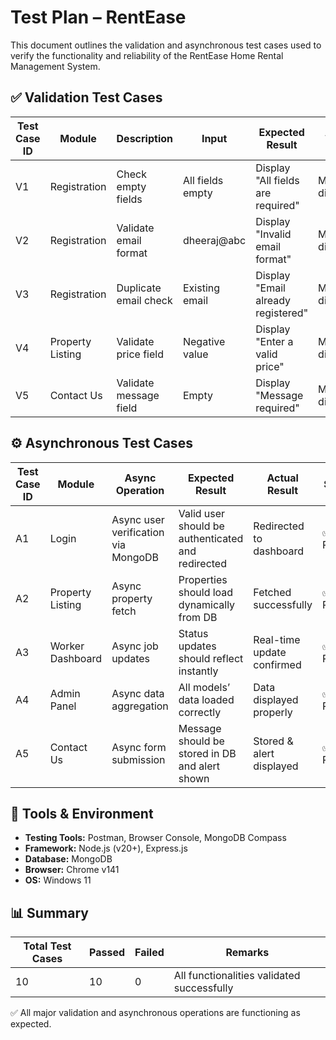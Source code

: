 # Test Plan – RentEase

This document outlines the validation and asynchronous test cases used to verify the functionality and reliability of the RentEase Home Rental Management System.

## ✅ Validation Test Cases

| Test Case ID | Module           | Description            | Input            | Expected Result                    | Actual Result     | Status    |
| ------------ | ---------------- | ---------------------- | ---------------- | ---------------------------------- | ----------------- | --------- |
| V1           | Registration     | Check empty fields     | All fields empty | Display "All fields are required"  | Message displayed | ✅ Passed |
| V2           | Registration     | Validate email format  | dheeraj@abc      | Display "Invalid email format"     | Message displayed | ✅ Passed |
| V3           | Registration     | Duplicate email check  | Existing email   | Display "Email already registered" | Message displayed | ✅ Passed |
| V4           | Property Listing | Validate price field   | Negative value   | Display "Enter a valid price"      | Message displayed | ✅ Passed |
| V5           | Contact Us       | Validate message field | Empty            | Display "Message required"         | Message displayed | ✅ Passed |

## ⚙️ Asynchronous Test Cases

| Test Case ID | Module           | Async Operation                     | Expected Result                                   | Actual Result              | Status    |
| ------------ | ---------------- | ----------------------------------- | ------------------------------------------------- | -------------------------- | --------- |
| A1           | Login            | Async user verification via MongoDB | Valid user should be authenticated and redirected | Redirected to dashboard    | ✅ Passed |
| A2           | Property Listing | Async property fetch                | Properties should load dynamically from DB        | Fetched successfully       | ✅ Passed |
| A3           | Worker Dashboard | Async job updates                   | Status updates should reflect instantly           | Real-time update confirmed | ✅ Passed |
| A4           | Admin Panel      | Async data aggregation              | All models’ data loaded correctly                 | Data displayed properly    | ✅ Passed |
| A5           | Contact Us       | Async form submission               | Message should be stored in DB and alert shown    | Stored & alert displayed   | ✅ Passed |

## 🧰 Tools & Environment

- **Testing Tools:** Postman, Browser Console, MongoDB Compass
- **Framework:** Node.js (v20+), Express.js
- **Database:** MongoDB
- **Browser:** Chrome v141
- **OS:** Windows 11

## 📊 Summary

| Total Test Cases | Passed | Failed | Remarks                                    |
| ---------------- | ------ | ------ | ------------------------------------------ |
| 10               | 10     | 0      | All functionalities validated successfully |

✅ All major validation and asynchronous operations are functioning as expected.
